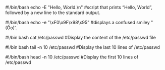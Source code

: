 #!/bin/bash
echo  -E "Hello, World.\n"
#script that prints “Hello, World”, followed by a new line to the standard output.

#!/bin/bash
echo -e "\xF0\x9F\x98\x95"
#displays a confused smiley "(Ôo)'.


#!/bin bash
cat /etc/passwd
#Display the content of the /etc/passwd file


#!/bin bash
tail -n 10 /etc/passwd
#Display the last 10 lines of /etc/passwd

#!/bin/bash
head -n 10 /etc/passwd
#Display the first 10 lines of /etc/passwd
